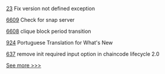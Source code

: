 
[23](https://github.com/hyperledger/aries-framework-kotlin/pull/23) Fix version not defined exception

[6609](https://github.com/hyperledger/besu/pull/6609) Check for snap server

[6608](https://github.com/hyperledger/besu/pull/6608) clique block period transition

[924](https://github.com/hyperledger/fabric-docs-i18n/pull/924) Portuguese Translation for What's New

[637](https://github.com/hyperledger-labs/fabric-operations-console/pull/637) remove init required input option in chaincode lifecycle 2.0


[See more >>>](https://start-here.hyperledger.org/pull-requests)
